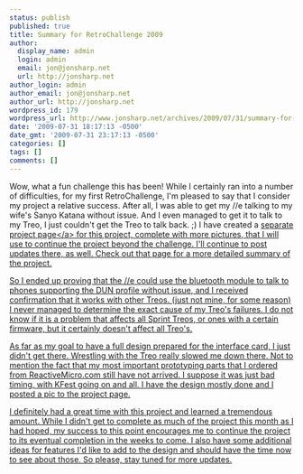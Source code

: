 ```yaml
---
status: publish
published: true
title: Summary for RetroChallenge 2009
author:
  display_name: admin
  login: admin
  email: jon@jonsharp.net
  url: http://jonsharp.net
author_login: admin
author_email: jon@jonsharp.net
author_url: http://jonsharp.net
wordpress_id: 179
wordpress_url: http://www.jonsharp.net/archives/2009/07/31/summary-for-retrochallenge-2009/
date: '2009-07-31 18:17:13 -0500'
date_gmt: '2009-07-31 23:17:13 -0500'
categories: []
tags: []
comments: []
---
```

<p>Wow, what a fun challenge this has been!  While I certainly ran into a number of difficulties, for my first RetroChallenge, I'm pleased to say that I consider my project a relative success.  After all, I was able to get my &#47;&#47;e talking to my wife's Sanyo Katana without issue.  And I even managed to get it to talk to my Treo, I just couldn't get the Treo to talk back. ;)  I have created a <a href="http:&#47;&#47;www.jonsharp.net&#47;projects-personal&#47;blueooth-project&#47;">separate project page<&#47;a> for this project, complete with more pictures, that I will use to continue the project beyond the challenge.  I'll continue to post updates there, as well.  Check out that page for a more detailed summary of the project.</p>
<p>So I ended up proving that the &#47;&#47;e could use the bluetooth module to talk to phones supporting the DUN profile without issue, and I received confirmation that it works with other Treos. (just not mine, for some reason)  I never managed to determine the exact cause of my Treo's failures.  I do not know if it is a problem that affects all Sprint Treos, or ones with a certain firmware, but it certainly doesn't affect all Treo's.</p>
<p>As far as my goal to have a full design prepared for the interface card, I just didn't get there.  Wrestling with the Treo really slowed me down there.  Not to mention the fact that my most important prototyping parts that I ordered from ReactiveMicro.com still have not arrived.  I suppose it was just bad timing, with KFest going on and all.  I have the design mostly done and I posted a pic to the project page.</p>
<p>I definitely had a great time with this project and learned a tremendous amount.  While I didn't get to complete as much of the project this month as I had hoped, my success to this point encourages me to continue the project to its eventual completion in the weeks to come.  I also have some additional ideas for features I'd like to add to the design and should have the time now to see about those.  So please, stay tuned for more updates.</p>
